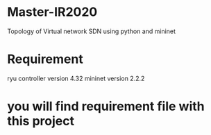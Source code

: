 # Master-IR2020
Topology of Virtual network SDN using python and mininet
# Requirement
ryu controller version 4.32 
mininet version 2.2.2
# you will find requirement file with this project
